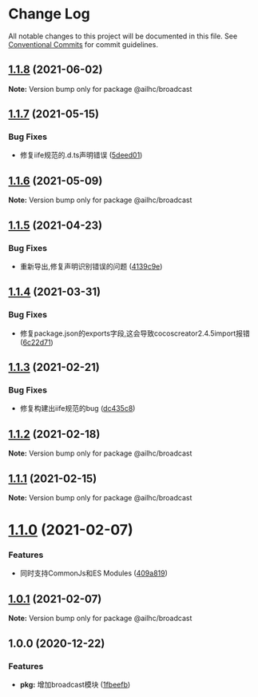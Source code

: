 # Change Log

All notable changes to this project will be documented in this file.
See [Conventional Commits](https://conventionalcommits.org) for commit guidelines.

## [1.1.8](https://github.com/AILHC/EasyGameFrameworkOpen/compare/@ailhc/broadcast@1.1.7...@ailhc/broadcast@1.1.8) (2021-06-02)

**Note:** Version bump only for package @ailhc/broadcast





## [1.1.7](https://github.com/AILHC/EasyGameFrameworkOpen/compare/@ailhc/broadcast@1.1.6...@ailhc/broadcast@1.1.7) (2021-05-15)


### Bug Fixes

* 修复iife规范的.d.ts声明错误 ([5deed01](https://github.com/AILHC/EasyGameFrameworkOpen/commit/5deed01795ca4abab2bbafbb7b55664d4d23be8f))





## [1.1.6](https://github.com/AILHC/EasyGameFrameworkOpen/compare/@ailhc/broadcast@1.1.5...@ailhc/broadcast@1.1.6) (2021-05-09)

**Note:** Version bump only for package @ailhc/broadcast





## [1.1.5](https://github.com/AILHC/EasyGameFrameworkOpen/compare/@ailhc/broadcast@1.1.4...@ailhc/broadcast@1.1.5) (2021-04-23)


### Bug Fixes

* 重新导出,修复声明识别错误的问题 ([4139c9e](https://github.com/AILHC/EasyGameFrameworkOpen/commit/4139c9ece90ef11d12374a42065bf89ebe44d053))





## [1.1.4](https://github.com/AILHC/EasyGameFrameworkOpen/compare/@ailhc/broadcast@1.1.3...@ailhc/broadcast@1.1.4) (2021-03-31)


### Bug Fixes

* 修复package.json的exports字段,这会导致cocoscreator2.4.5import报错 ([6c22d71](https://github.com/AILHC/EasyGameFrameworkOpen/commit/6c22d71f6f32ec566b95e7b299ec91e732e99585))





## [1.1.3](https://github.com/AILHC/EasyGameFrameworkOpen/compare/@ailhc/broadcast@1.1.2...@ailhc/broadcast@1.1.3) (2021-02-21)


### Bug Fixes

* 修复构建出iife规范的bug ([dc435c8](https://github.com/AILHC/EasyGameFrameworkOpen/commit/dc435c8ed264447b8a80263e7d157b1576c414b3))





## [1.1.2](https://github.com/AILHC/EasyGameFrameworkOpen/compare/@ailhc/broadcast@1.1.1...@ailhc/broadcast@1.1.2) (2021-02-18)

**Note:** Version bump only for package @ailhc/broadcast





## [1.1.1](https://github.com/AILHC/EasyGameFrameworkOpen/compare/@ailhc/broadcast@1.1.0...@ailhc/broadcast@1.1.1) (2021-02-15)

**Note:** Version bump only for package @ailhc/broadcast





# [1.1.0](https://github.com/AILHC/EasyGameFrameworkOpen/compare/@ailhc/broadcast@1.0.1...@ailhc/broadcast@1.1.0) (2021-02-07)


### Features

* 同时支持CommonJs和ES Modules ([409a819](https://github.com/AILHC/EasyGameFrameworkOpen/commit/409a819cfca6808a4070abcbc8acc80a2caf1c84))





## [1.0.1](https://github.com/AILHC/EasyGameFrameworkOpen/compare/@ailhc/broadcast@1.0.0...@ailhc/broadcast@1.0.1) (2021-02-07)

**Note:** Version bump only for package @ailhc/broadcast






## 1.0.0 (2020-12-22)

### Features

* **pkg:** 增加broadcast模块 ([1fbeefb](https://github.com/AILHC/EasyGameFrameworkOpen/commit/1fbeefbaabedb9e3094bebaf246d2045efa136e9))
